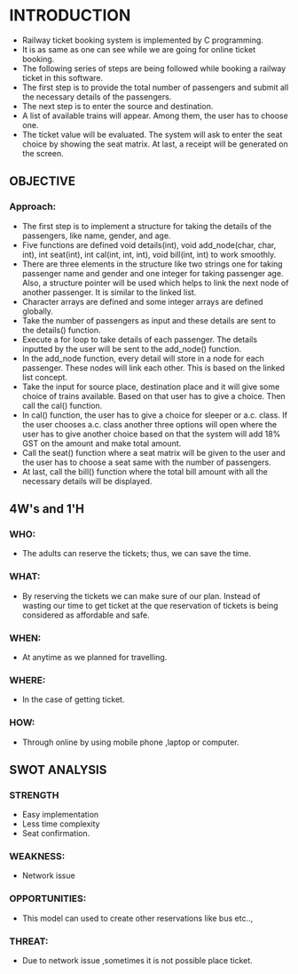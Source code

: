 # INTRODUCTION

*  Railway ticket booking system is implemented by C programming.
*  It is as same as one can see while we are going for online ticket booking. 
*  The following series of steps are being followed while booking a railway ticket in this software.
*  The first step is to provide the total number of passengers and submit all the necessary details of the passengers.
*  The next step is to enter the source and destination.
*  A list of available trains will appear. Among them, the user has to choose one.
*  The ticket value will be evaluated. The system will ask to enter the seat choice by showing the seat matrix. At last, a receipt will be generated on the screen.
## OBJECTIVE

### Approach:

* The first step is to implement a structure for taking the details of the passengers, like name, gender, and age.
* Five functions are defined void details(int), void add_node(char, char, int), int seat(int), int cal(int, int, int), void bill(int, int) to work smoothly.
* There are three elements in the structure like two strings one for taking passenger name and gender and one integer for taking passenger age. Also, a structure pointer will be used which helps to link the next node of another passenger. It is similar to the linked list.
* Character arrays are defined and some integer arrays are defined globally.
* Take the number of passengers as input and these details are sent to the details() function.
* Execute a for loop to take details of each passenger. The details inputted by the user will be sent to the add_node() function.
* In the add_node function, every detail will store in a node for each passenger. These nodes will link each other. This is based on the linked list concept.
* Take the input for source place, destination place and it will give some choice of trains available. Based on that user has to give a choice. Then call the cal() function.
* In cal() function, the user has to give a choice for sleeper or a.c. class. If the user chooses a.c. class another three options will open where the user has to give another choice based on that the system will add 18% GST on the amount and make total amount.
* Call the seat() function where a seat matrix will be given to the user and the user has to choose a seat same with the number of passengers.
* At last, call the bill() function where the total bill amount with all the necessary details will be displayed.



## 4W's and 1'H
### WHO:
* The adults can reserve the tickets; thus, we can save the time.

### WHAT:
* By reserving the tickets we can make sure of our plan. Instead of wasting our time to get ticket at the que reservation of tickets is being considered as affordable and safe.

### WHEN: 
* At anytime as we planned for travelling. 

### WHERE:
* In the case of getting ticket.

### HOW:
* Through online by using mobile phone ,laptop or computer.



## SWOT ANALYSIS

### STRENGTH
* Easy implementation
* Less time complexity
* Seat confirmation.

### WEAKNESS:
* Network issue

### OPPORTUNITIES:
* This model can used to create other reservations like bus etc..,

### THREAT:
* Due to network issue ,sometimes it is not possible place ticket.



